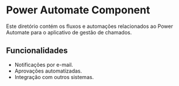 # Power Automate Component

Este diretório contém os fluxos e automações relacionados ao Power Automate para o aplicativo de gestão de chamados.

## Funcionalidades
- Notificações por e-mail.
- Aprovações automatizadas.
- Integração com outros sistemas.

